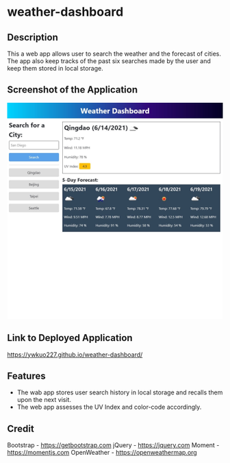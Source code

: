 # weather-dashboard

## Description
This a web app allows user to search the weather and the forecast of cities. The app also keep tracks of the past six searches made by the user and keep them stored in local storage.

## Screenshot of the Application

![Screenshot of Weather Dashboard](assets/img/screenshot.jpeg)

## Link to Deployed Application
https://ywkuo227.github.io/weather-dashboard/

## Features
- The wab app stores user search history in local storage and recalls them upon the next visit.
- The web app assesses the UV Index and color-code accordingly. 

## Credit
Bootstrap - https://getbootstrap.com
jQuery - https://jquery.com
Moment - https://momentjs.com
OpenWeather - https://openweathermap.org